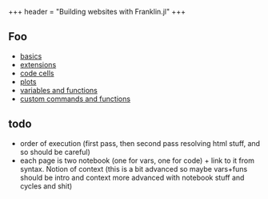 +++
header = "Building websites with Franklin.jl"
+++

## Foo

* [basics](/syntax/basics/)
* [extensions](/syntax/extensions/)
* [code cells](/syntax/code/)
* [plots](/syntax/plots/)
* [variables and functions](/syntax/vars+funs/)
* [custom commands and functions](/syntax/utils/)

## todo

- order of execution (first pass, then second pass resolving html stuff, and so should be careful)
- each page is two notebook (one for vars, one for code) + link to it from syntax. Notion of context (this is a bit advanced so maybe vars+funs should be intro and context more advanced with notebook stuff and cycles and shit)
